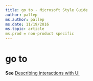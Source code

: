 ```yaml
---
title: go to - Microsoft Style Guide
author: pallep
ms.author: pallep
ms.date: 11/19/2016
ms.topic: article
ms.prod = non-product specific
---
```


# go to

**See** [Describing interactions with UI](/style-guide/procedures-instructions/describing-interactions-with-ui)
